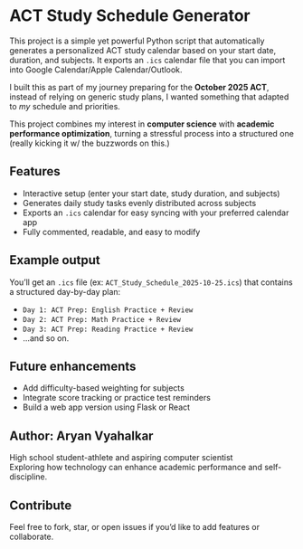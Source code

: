 # ACT Study Schedule Generator

This project is a simple yet powerful Python script that automatically generates a personalized ACT study calendar based on your start date, duration, and subjects. It exports an `.ics` calendar file that you can import into Google Calendar/Apple Calendar/Outlook.

I built this as part of my journey preparing for the **October 2025 ACT**, instead of relying on generic study plans, I wanted something that adapted to *my* schedule and priorities.  

This project combines my interest in **computer science** with **academic performance optimization**, turning a stressful process into a structured one (really kicking it w/ the buzzwords on this.)

## Features
- Interactive setup (enter your start date, study duration, and subjects)
- Generates daily study tasks evenly distributed across subjects
- Exports an `.ics` calendar for easy syncing with your preferred calendar app
- Fully commented, readable, and easy to modify


## Example output
You’ll get an `.ics` file (ex: `ACT_Study_Schedule_2025-10-25.ics`) that contains a structured day-by-day plan:
- `Day 1: ACT Prep: English Practice + Review`
- `Day 2: ACT Prep: Math Practice + Review`
- `Day 3: ACT Prep: Reading Practice + Review`
- …and so on.


## Future enhancements
- Add difficulty-based weighting for subjects
- Integrate score tracking or practice test reminders
- Build a web app version using Flask or React


## Author: Aryan Vyahalkar
High school student-athlete and aspiring computer scientist  
Exploring how technology can enhance academic performance and self-discipline.


## Contribute
Feel free to fork, star, or open issues if you’d like to add features or collaborate.
